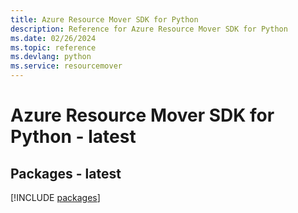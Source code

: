 ```yaml
---
title: Azure Resource Mover SDK for Python
description: Reference for Azure Resource Mover SDK for Python
ms.date: 02/26/2024
ms.topic: reference
ms.devlang: python
ms.service: resourcemover
---
```

# Azure Resource Mover SDK for Python - latest
## Packages - latest
[!INCLUDE [packages](resource-mover-index.md)]
